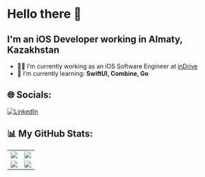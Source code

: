 # Hello there 👋

## **I'm an iOS Developer working in Almaty, Kazakhstan**

- 👨‍💻 I’m currently working as an iOS Software Engineer at [inDrive](https://github.com/inDriver)
- 🌱 I’m currently learning: __SwiftUI, Combine, Go__

## 🌐 Socials:
[![LinkedIn](https://img.shields.io/badge/LinkedIn-%230077B5.svg?logo=linkedin&logoColor=white)]([https://www.linkedin.com/in/aleksei-kakoulin/)

## 📊 My GitHub Stats:

<table vertical-align: top>
    <tr>
        <td>
            <img src="https://github-profile-trophy.vercel.app/?username=alexey1312&row=3&column=4&no-bg=true&theme=nord"/>
        </td>
        <td>
            <img src="https://github-readme-streak-stats.herokuapp.com/?user=alexey1312&theme=radical&hide_border=false&theme=dark"/>
        </td> 
    </tr>
    <tr>
        <td>
            <img src="https://github-readme-stats.vercel.app/api?username=alexey1312&count_private=true&show_icons=true&theme=nord"/>
        </td>
        <td>
            <img src="https://github-readme-stats.vercel.app/api/top-langs/?username=alexey1312&langs_count=10&layout=compact&theme=nord"/>
        </td>
    </tr>
</table>

